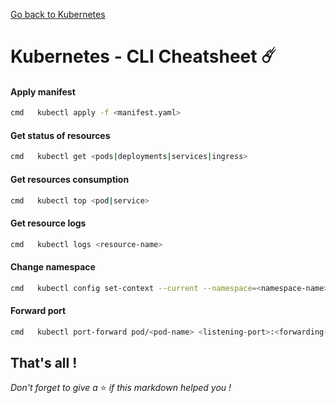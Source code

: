 [Go back to Kubernetes](https://github.com/fabien-renaud/notes/blob/master/kubernetes)

# Kubernetes - CLI Cheatsheet ☄️

#### Apply manifest
```sh
cmd   kubectl apply -f <manifest.yaml>
```

#### Get status of resources
```sh
cmd   kubectl get <pods|deployments|services|ingress>
```

#### Get resources consumption
```sh
cmd   kubectl top <pod|service>
```

#### Get resource logs
```sh
cmd   kubectl logs <resource-name>
```

#### Change namespace
```sh
cmd   kubectl config set-context --current --namespace=<namespace-name>
```

#### Forward port
```sh
cmd   kubectl port-forward pod/<pod-name> <listening-port>:<forwarding-port>
```

## That's all !
*Don't forget to give a* ⭐️ *if this markdown helped you !*

